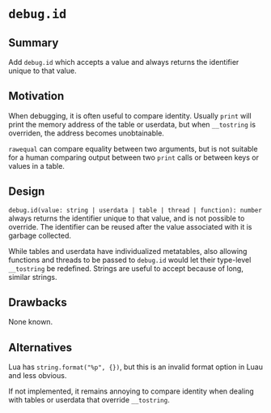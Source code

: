 # `debug.id`

## Summary

Add `debug.id` which accepts a value and always returns the identifier unique to that value.

## Motivation

When debugging, it is often useful to compare identity. Usually `print` will print the memory address of the table or userdata, but when `__tostring` is overriden, the address becomes unobtainable.

`rawequal` can compare equality between two arguments, but is not suitable for a human comparing output between two `print` calls or between keys or values in a table.

## Design

`debug.id(value: string | userdata | table | thread | function): number` always returns the identifier unique to that value, and is not possible to override. The identifier can be reused after the value associated with it is garbage collected.

While tables and userdata have individualized metatables, also allowing functions and threads to be passed to `debug.id` would let their type-level `__tostring` be redefined. Strings are useful to accept because of long, similar strings.

## Drawbacks

None known.

## Alternatives

Lua has `string.format("%p", {})`, but this is an invalid format option in Luau and less obvious.

If not implemented, it remains annoying to compare identity when dealing with tables or userdata that override `__tostring`.